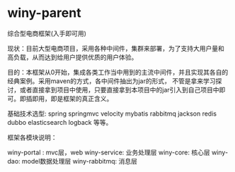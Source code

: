 # winy-parent
综合型电商框架(入手即可用)

现状：目前大型电商项目，采用各种中间件，集群来部署，为了支持大用户量和 高负载，从而达到给用户提供优质的用户体验。

目的：本框架从0开始，集成各类工作当中用到的主流中间件，并且实现其各自的经典案例。采用maven的方式，各中间件抽出为jar的形式，
     不管是拿来学习探讨，或者直接拿到项目中使用，只要直接拿到本项目中的jar引入到自己项目中即可。即插即用，即是框架的真正含义。


基础技术选型: spring springmvc velocity mybatis rabbitmq jackson redis dubbo elasticsearch logback 等等。

框架各模块说明：

winy-portal : mvc层，web
winy-service: 业务处理层
winy-core: 核心层
winy-dao: model数据处理层
winy-rabbitmq: 消息层



